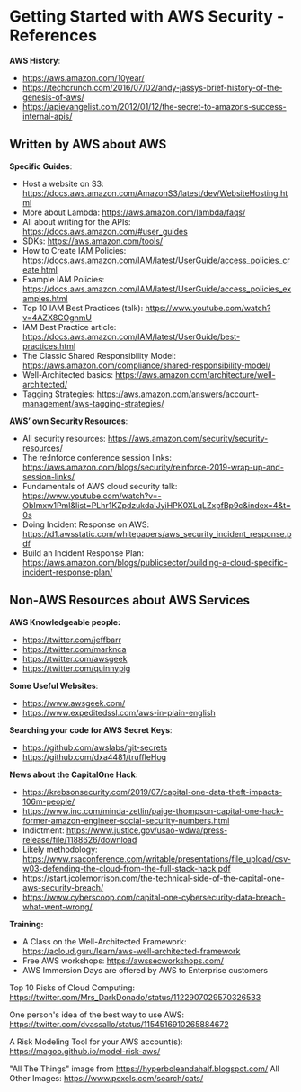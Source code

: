 # Getting Started with AWS Security - References

**AWS History**:
* https://aws.amazon.com/10year/
* https://techcrunch.com/2016/07/02/andy-jassys-brief-history-of-the-genesis-of-aws/
* https://apievangelist.com/2012/01/12/the-secret-to-amazons-success-internal-apis/

## Written by AWS about AWS

**Specific Guides**:
* Host a website on S3: https://docs.aws.amazon.com/AmazonS3/latest/dev/WebsiteHosting.html
* More about Lambda: https://aws.amazon.com/lambda/faqs/
* All about writing for the APIs: https://docs.aws.amazon.com/#user_guides
* SDKs: https://aws.amazon.com/tools/
* How to Create IAM Policies: https://docs.aws.amazon.com/IAM/latest/UserGuide/access_policies_create.html
* Example IAM Policies: https://docs.aws.amazon.com/IAM/latest/UserGuide/access_policies_examples.html
* Top 10 IAM Best Practices (talk): https://www.youtube.com/watch?v=4AZX8COgnmU
* IAM Best Practice article: https://docs.aws.amazon.com/IAM/latest/UserGuide/best-practices.html
* The Classic Shared Responsibility Model: https://aws.amazon.com/compliance/shared-responsibility-model/
* Well-Architected basics: https://aws.amazon.com/architecture/well-architected/
* Tagging Strategies: https://aws.amazon.com/answers/account-management/aws-tagging-strategies/

**AWS’ own Security Resources**:
* All security resources: https://aws.amazon.com/security/security-resources/
* The re:Inforce conference session links: https://aws.amazon.com/blogs/security/reinforce-2019-wrap-up-and-session-links/
* Fundamentals of AWS cloud security talk: https://www.youtube.com/watch?v=-ObImxw1PmI&list=PLhr1KZpdzukdaIJyiHPK0XLqLZxpfBp9c&index=4&t=0s
* Doing Incident Response on AWS: https://d1.awsstatic.com/whitepapers/aws_security_incident_response.pdf
* Build an Incident Response Plan: https://aws.amazon.com/blogs/publicsector/building-a-cloud-specific-incident-response-plan/

## Non-AWS Resources about AWS Services

**AWS Knowledgeable people:**
* https://twitter.com/jeffbarr
* https://twitter.com/marknca
* https://twitter.com/awsgeek
* https://twitter.com/quinnypig

**Some Useful Websites**:
* https://www.awsgeek.com/
* https://www.expeditedssl.com/aws-in-plain-english

**Searching your code for AWS Secret Keys**:
* https://github.com/awslabs/git-secrets
* https://github.com/dxa4481/truffleHog

**News about the CapitalOne Hack:**
* https://krebsonsecurity.com/2019/07/capital-one-data-theft-impacts-106m-people/
* https://www.inc.com/minda-zetlin/paige-thompson-capital-one-hack-former-amazon-engineer-social-security-numbers.html
* Indictment: https://www.justice.gov/usao-wdwa/press-release/file/1188626/download
* Likely methodology: https://www.rsaconference.com/writable/presentations/file_upload/csv-w03-defending-the-cloud-from-the-full-stack-hack.pdf
* https://start.jcolemorrison.com/the-technical-side-of-the-capital-one-aws-security-breach/
* https://www.cyberscoop.com/capital-one-cybersecurity-data-breach-what-went-wrong/

**Training:**
* A Class on the Well-Architected Framework: https://acloud.guru/learn/aws-well-architected-framework
* Free AWS workshops: https://awssecworkshops.com/
* AWS Immersion Days are offered by AWS to Enterprise customers

Top 10 Risks of Cloud Computing: https://twitter.com/Mrs_DarkDonado/status/1122907029570326533

One person's idea of the best way to use AWS: https://twitter.com/dvassallo/status/1154516910265884672

A Risk Modeling Tool for your AWS account(s): https://magoo.github.io/model-risk-aws/

"All The Things" image from https://hyperboleandahalf.blogspot.com/
All Other Images: https://www.pexels.com/search/cats/

